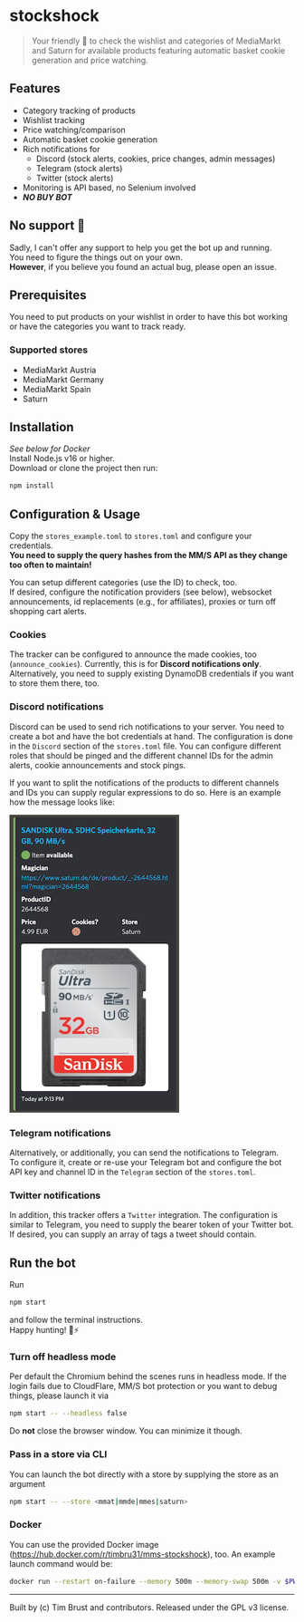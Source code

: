 # stockshock

> Your friendly 🤖 to check the wishlist and categories of MediaMarkt and Saturn for available products featuring automatic basket cookie generation and price watching.

## Features

-   Category tracking of products
-   Wishlist tracking
-   Price watching/comparison
-   Automatic basket cookie generation
-   Rich notifications for
    -   Discord (stock alerts, cookies, price changes, admin messages)
    -   Telegram (stock alerts)
    -   Twitter (stock alerts)
-   Monitoring is API based, no Selenium involved
-   **_NO BUY BOT_**

## No support 🚨

Sadly, I can't offer any support to help you get the bot up and running.  
You need to figure the things out on your own.  
**However**, if you believe you found an actual bug, please open an issue.

## Prerequisites

You need to put products on your wishlist in order to have this bot working or have the categories you want to track ready.

### Supported stores

-   MediaMarkt Austria
-   MediaMarkt Germany
-   MediaMarkt Spain
-   Saturn

## Installation

_See below for Docker_  
Install Node.js v16 or higher.  
Download or clone the project then run:

```sh
npm install
```

## Configuration & Usage

Copy the `stores_example.toml` to `stores.toml` and configure your credentials.  
**You need to supply the query hashes from the MM/S API as they change too often to maintain!**

You can setup different categories (use the ID) to check, too.  
If desired, configure the notification providers (see below), websocket announcements, id replacements (e.g., for affiliates), proxies or turn off shopping cart alerts.

### Cookies

The tracker can be configured to announce the made cookies, too (`announce_cookies`). Currently, this is for **Discord notifications only**.
Alternatively, you need to supply existing DynamoDB credentials if you want to store them there, too.

### Discord notifications

Discord can be used to send rich notifications to your server. You need to create a bot and have the bot credentials at hand. The configuration is done in the `Discord` section of the `stores.toml` file. You can configure different roles that should be pinged and the different channel IDs for the admin alerts, cookie announcements and stock pings.

If you want to split the notifications of the products to different channels and IDs you can supply regular expressions to do so.
Here is an example how the message looks like:

![Discord Notification](docs/stockshock-discord-notification.png)

### Telegram notifications

Alternatively, or additionally, you can send the notifications to Telegram.  
To configure it, create or re-use your Telegram bot and configure the bot API key and channel ID in the `Telegram` section of the `stores.toml`.

### Twitter notifications

In addition, this tracker offers a `Twitter` integration. The configuration is similar to Telegram, you need to supply the bearer token of your Twitter bot.  
If desired, you can supply an array of tags a tweet should contain.

## Run the bot

Run

```sh
npm start
```

and follow the terminal instructions.  
Happy hunting! 🏹⚡️

### Turn off headless mode

Per default the Chromium behind the scenes runs in headless mode. If the login fails due to CloudFlare, MM/S bot protection or you want to debug things, please launch it via

```sh
npm start -- --headless false
```

Do **not** close the browser window. You can minimize it though.

### Pass in a store via CLI

You can launch the bot directly with a store by supplying the store as an argument

```sh
npm start -- --store <mmat|mmde|mmes|saturn>
```

### Docker

You can use the provided Docker image (https://hub.docker.com/r/timbru31/mms-stockshock), too.
An example launch command would be:

```sh
docker run --restart on-failure --memory 500m --memory-swap 500m -v $PWD/stores.toml:/opt/mms-stockshock/stores.toml -e "STORE=mmde" -d timbru31/mms-stockshock
```

---

Built by (c) Tim Brust and contributors. Released under the GPL v3 license.
